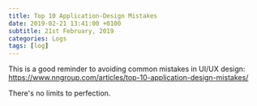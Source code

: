```yaml
---
title: Top 10 Application-Design Mistakes
date: 2019-02-21 13:41:00 +0100
subtitle: 21st February, 2019
categories: Logs
tags: [log]
---
```


This is a good reminder to avoiding common mistakes in UI/UX design: https://www.nngroup.com/articles/top-10-application-design-mistakes/

There's no limits to perfection.